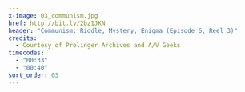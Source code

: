```yaml
---
x-image: 03_communism.jpg
href: http://bit.ly/2bz1JKN
header: "Communism: Riddle, Mystery, Enigma (Episode 6, Reel 3)"
credits:
  - Courtesy of Prelinger Archives and A/V Geeks
timecodes:
  - "00:33"
  - "00:40"
sort_order: 03
---
```

